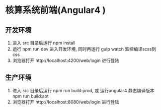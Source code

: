 # 核算系统前端(Angular4 )


## 开发环境

1. 进入 src 目录后运行 npm install 
2. 运行 npm run dev 进入开发环境, 同时再运行 gulp watch 监控编译scss到css
3. 浏览器打开 http://localhost:4200/web/login 进行登陆


## 生产环境

1. 进入 src 目录后运行 npm run build:prod, 或 运行angular4 静态编译版本 npm run build:aot
2. 浏览器打开 http://localhost:8080/web/login 进行登陆
